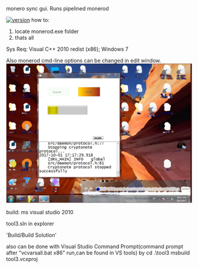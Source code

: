 monero sync gui. Runs pipelined monerod
 
[![version](https://img.shields.io/badge/%20%20tool3%20%20%20-v2.07%20%20Afterburning'%20SP-brightgreen.svg)](https://github.com/alexeyneu/tool3/releases/v2.07)
how to: 
1. locate monerod.exe folder  
2. thats all

Sys Req: 
Visual C++ 2010 redist (x86);
Windows 7    

Also monerod cmd-line options can be changed in edit window.
![Screen1](/screens/Untitled.jpg)


build:
ms visual studio 2010

tool3.sln in explorer 
 
'Build/Build Solution' 

also can be done with Visual Studio Command Prompt(command prompt after "vcvarsall.bat x86" run,can be found in VS tools) by 
cd .\tool3
msbuild tool3.vcxproj

 
